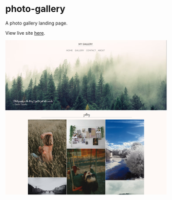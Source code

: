 # photo-gallery

A photo gallery landing page.

View live site [here](https://dianapadre.github.io/photo-gallery/).

![Screenshot 1](Screenshot1.png)
![Screenshot 2](Screenshot2.png)
